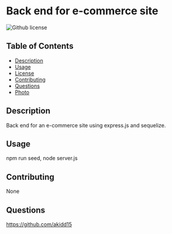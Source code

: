 # Back end for e-commerce site
 ![Github license](https://img.shields.io/badge/license-none-blue.svg)
 ## Table of Contents
 * [Description](#description)
 * [Usage](#usage)
 * [License](#license)
 * [Contributing](#contributors)
 * [Questions](#questions)
 * [Photo](#photo)
 ## Description
   Back end for an e-commerce site using express.js and sequelize.
   
  ## Usage
  npm run seed, node server.js
  ## Contributing
  None

  ## Questions
   https://github.com/akidd15